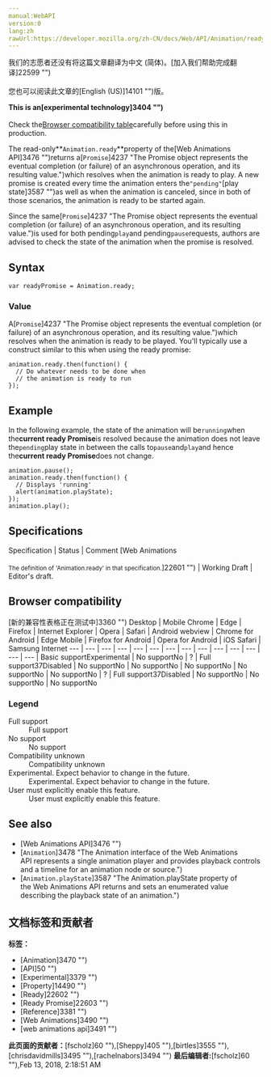 ```yaml
---
manual:WebAPI
version:0
lang:zh
rawUrl:https://developer.mozilla.org/zh-CN/docs/Web/API/Animation/ready
---
```




<bdi>我们的志愿者还没有将这篇文章翻译为<bdi>中文 (简体)</bdi>。[加入我们帮助完成翻译]22599 "")<br></br>您也可以阅读此文章的[English (US)]14101 "")版。</bdi>






**This is an[experimental technology]3404 "")**<br></br>Check the[Browser compatibility table](%3458#Browser_compatibility "")carefully before using this in production.




The read-only**`Animation.ready`**property of the[Web Animations API]3476 "")returns a[`Promise`]4237 "The Promise object represents the eventual completion (or failure) of an asynchronous operation, and its resulting value.")which resolves when the animation is ready to play. A new promise is created every time the animation enters the`"pending"`[play state]3587 "")as well as when the animation is canceled, since in both of those scenarios, the animation is ready to be started again.



Since the same[`Promise`]4237 "The Promise object represents the eventual completion (or failure) of an asynchronous operation, and its resulting value.")is used for both pending`play`and pending`pause`requests, authors are advised to check the state of the animation when the promise is resolved.



## Syntax<a name="Syntax"></a>

```
var readyPromise = Animation.ready;

```

### Value<a name="Value"></a>


A[`Promise`]4237 "The Promise object represents the eventual completion (or failure) of an asynchronous operation, and its resulting value.")which resolves when the animation is ready to be played. You&#39;ll typically use a construct similar to this when using the ready promise:


```
animation.ready.then(function() {
  // Do whatever needs to be done when
  // the animation is ready to run
});
```

## Example<a name="Example"></a>


In the following example, the state of the animation will be`running`when the**current ready Promise**is resolved because the animation does not leave the`pending`play state in between the calls to`pause`and`play`and hence the**current ready Promise**does not change.


```
animation.pause();
animation.ready.then(function() {
  // Displays 'running'
  alert(animation.playState);
});
animation.play();
```

## Specifications<a name="Specifications"></a>
Specification | Status | Comment 
[Web Animations<br></br><small>The definition of &#39;Animation.ready&#39; in that specification.</small>]22601 "") | Working Draft | Editor&#39;s draft. 


## Browser compatibility<a name="Browser_compatibility"></a>
[新的兼容性表格正在测试中<i></i>]3360 "")
<abbr>Desktop<i></i></abbr> | <abbr>Mobile<i></i></abbr> 
<abbr>Chrome<i></i></abbr> | <abbr>Edge<i></i></abbr> | <abbr>Firefox<i></i></abbr> | <abbr>Internet Explorer<i></i></abbr> | <abbr>Opera<i></i></abbr> | <abbr>Safari<i></i></abbr> | <abbr>Android webview<i></i></abbr> | <abbr>Chrome for Android<i></i></abbr> | <abbr>Edge Mobile<i></i></abbr> | <abbr>Firefox for Android<i></i></abbr> | <abbr>Opera for Android<i></i></abbr> | <abbr>iOS Safari<i></i></abbr> | <abbr>Samsung Internet<i></i></abbr> 
 ---  |  ---  |  ---  |  ---  |  ---  |  ---  |  ---  |  ---  |  ---  |  ---  |  ---  |  ---  |  ---  |  ---  | 
Basic support<abbr>Experimental<i></i></abbr> | <abbr>No support</abbr>No | <abbr>?</abbr> | <abbr>Full support</abbr>37<abbr>Disabled<i></i></abbr> | <abbr>No support</abbr>No | <abbr>No support</abbr>No | <abbr>No support</abbr>No | <abbr>No support</abbr>No | <abbr>No support</abbr>No | <abbr>?</abbr> | <abbr>Full support</abbr>37<abbr>Disabled<i></i></abbr> | <abbr>No support</abbr>No | <abbr>No support</abbr>No | <abbr>No support</abbr>No 


### Legend<a name="Legend"></a>
<dl><dt id=''><abbr>Full support</abbr></dt><dd>Full support</dd><dt id=''><abbr>No support</abbr></dt><dd>No support</dd><dt id=''><abbr>Compatibility unknown</abbr></dt><dd>Compatibility unknown</dd><dt id=''><abbr>Experimental. Expect behavior to change in the future.<i></i></abbr></dt><dd>Experimental. Expect behavior to change in the future.</dd><dt id=''><abbr>User must explicitly enable this feature.<i></i></abbr></dt><dd>User must explicitly enable this feature.</dd></dl>


## See also<a name="See_also"></a>

* [Web Animations API]3476 "")
* [`Animation`]3478 "The Animation interface of the Web Animations API represents a single animation player and provides playback controls and a timeline for an animation node or source.")
* [`Animation.playState`]3587 "The Animation.playState property of the Web Animations API returns and sets an enumerated value describing the playback state of an animation.")



## 文档标签和贡献者
**标签：**
* [Animation]3470 "")
* [API]50 "")
* [Experimental]3379 "")
* [Property]14490 "")
* [Ready]22602 "")
* [Ready Promise]22603 "")
* [Reference]3381 "")
* [Web Animations]3490 "")
* [web animations api]3491 "")

**此页面的贡献者：**[fscholz]60 ""),[Sheppy]405 ""),[birtles]3555 ""),[chrisdavidmills]3495 ""),[rachelnabors]3494 "")
**最后编辑者:**[fscholz]60 ""),<time>Feb 13, 2018, 2:18:51 AM</time>


